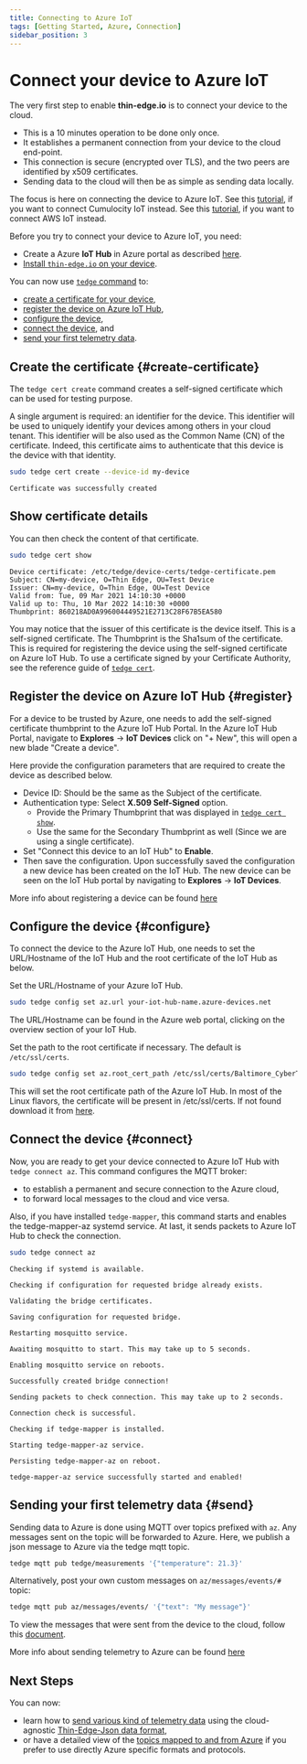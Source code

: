```yaml
---
title: Connecting to Azure IoT
tags: [Getting Started, Azure, Connection]
sidebar_position: 3
---
```


# Connect your device to Azure IoT

The very first step to enable **thin-edge.io** is to connect your device to the cloud.
* This is a 10 minutes operation to be done only once.
* It establishes a permanent connection from your device to the cloud end-point.
* This connection is secure (encrypted over TLS), and the two peers are identified by x509 certificates.
* Sending data to the cloud will then be as simple as sending data locally.

The focus is here on connecting the device to Azure IoT.
See this [tutorial](connect-c8y.md), if you want to connect Cumulocity IoT instead.
See this [tutorial](connect-aws.md), if you want to connect AWS IoT instead.

Before you try to connect your device to Azure IoT, you need:
* Create a Azure **IoT Hub** in Azure portal as described [here](https://docs.microsoft.com/en-us/azure/iot-hub/iot-hub-create-through-portal).
* [Install `thin-edge.io` on your device](../install/index.md).

You can now use [`tedge` command](../references/cli/index.md) to:
* [create a certificate for your device](#create-certificate),
* [register the device on Azure IoT Hub](#register),
* [configure the device](#configure),
* [connect the device](#connect), and
* [send your first telemetry data](#send).

## Create the certificate {#create-certificate}

The `tedge cert create` command creates a self-signed certificate which can be used for testing purpose.

A single argument is required: an identifier for the device.
This identifier will be used to uniquely identify your devices among others in your cloud tenant.
This identifier will be also used as the Common Name (CN) of the certificate.
Indeed, this certificate aims to authenticate that this device is the device with that identity.

```sh
sudo tedge cert create --device-id my-device
```

```text title="Output"
Certificate was successfully created
```

## Show certificate details

You can then check the content of that certificate.

```sh
sudo tedge cert show
```

```text title="Output"
Device certificate: /etc/tedge/device-certs/tedge-certificate.pem
Subject: CN=my-device, O=Thin Edge, OU=Test Device
Issuer: CN=my-device, O=Thin Edge, OU=Test Device
Valid from: Tue, 09 Mar 2021 14:10:30 +0000
Valid up to: Thu, 10 Mar 2022 14:10:30 +0000
Thumbprint: 860218AD0A996004449521E2713C28F67B5EA580
```

You may notice that the issuer of this certificate is the device itself.
This is a self-signed certificate.
The Thumbprint is the Sha1sum of the certificate. This is required for registering the
device using the self-signed certificate on Azure IoT Hub.
To use a certificate signed by your Certificate Authority,
see the reference guide of [`tedge cert`](../references/cli/tedge-cert.md).

## Register the device on Azure IoT Hub {#register}

For a device to be trusted by Azure, one needs to add the self-signed certificate thumbprint to the Azure IoT Hub Portal.
In the Azure IoT Hub Portal, navigate to **Explores** &rarr; **IoT Devices** click on "+ New", this will open a new blade "Create a device".

Here provide the configuration parameters that are required to create the device as described below.
* Device ID: Should be the same as the Subject of the certificate.
* Authentication type: Select **X.509 Self-Signed** option.
    * Provide the Primary Thumbprint that was displayed in [`tedge cert show`](connect-azure.md#show-certificate-details).
    * Use the same for the Secondary Thumbprint as well (Since we are using a single certificate).
* Set "Connect this device to an IoT Hub" to **Enable**.
* Then save the configuration.
Upon successfully saved the configuration a new device has been created on the IoT Hub.
The new device can be seen on the IoT Hub portal by navigating to **Explores** &rarr; **IoT Devices**.

More info about registering a device can be found [here](https://docs.microsoft.com/en-us/azure/iot-edge/how-to-authenticate-downstream-device?view=iotedge-2018-06)

## Configure the device {#configure}

To connect the device to the Azure IoT Hub, one needs to set the URL/Hostname of the IoT Hub and the root certificate of the IoT Hub as below.

Set the URL/Hostname of your Azure IoT Hub.

```sh
sudo tedge config set az.url your-iot-hub-name.azure-devices.net
```

The URL/Hostname can be found in the Azure web portal, clicking on the overview section of your IoT Hub.

Set the path to the root certificate if necessary. The default is `/etc/ssl/certs`.

```sh
sudo tedge config set az.root_cert_path /etc/ssl/certs/Baltimore_CyberTrust_Root.pem
```

This will set the root certificate path of the Azure IoT Hub.
In most of the Linux flavors, the certificate will be present in /etc/ssl/certs. If not found download it from [here](https://www.digicert.com/kb/digicert-root-certificates.htm).

## Connect the device {#connect}

Now, you are ready to get your device connected to Azure IoT Hub with `tedge connect az`.
This command configures the MQTT broker:
* to establish a permanent and secure connection to the Azure cloud,
* to forward local messages to the cloud and vice versa.

Also, if you have installed `tedge-mapper`, this command starts and enables the tedge-mapper-az systemd service.
At last, it sends packets to Azure IoT Hub to check the connection.

```sh
sudo tedge connect az
```

```text title="Output"
Checking if systemd is available.

Checking if configuration for requested bridge already exists.

Validating the bridge certificates.

Saving configuration for requested bridge.

Restarting mosquitto service.

Awaiting mosquitto to start. This may take up to 5 seconds.

Enabling mosquitto service on reboots.

Successfully created bridge connection!

Sending packets to check connection. This may take up to 2 seconds.

Connection check is successful.

Checking if tedge-mapper is installed.

Starting tedge-mapper-az service.

Persisting tedge-mapper-az on reboot.

tedge-mapper-az service successfully started and enabled!
```

## Sending your first telemetry data {#send}

Sending data to Azure is done using MQTT over topics prefixed with `az`.
Any messages sent on the topic will be forwarded to Azure.
Here, we publish a json message to Azure via the tedge mqtt topic.

```sh te2mqtt
tedge mqtt pub tedge/measurements '{"temperature": 21.3}'
```

Alternatively, post your own custom messages on `az/messages/events/#` topic:

```sh te2mqtt
tedge mqtt pub az/messages/events/ '{"text": "My message"}'
```

To view the messages that were sent from the device to the cloud, follow this [document](https://docs.microsoft.com/en-us/azure/iot-hub/quickstart-send-telemetry-cli#create-and-monitor-a-device).

More info about sending telemetry to Azure can be found [here](https://docs.microsoft.com/en-us/azure/iot-hub/quickstart-send-telemetry-dotnet)

## Next Steps

You can now:
* learn how to [send various kind of telemetry data](send-thin-edge-data.md)
  using the cloud-agnostic [Thin-Edge-Json data format](../understand/thin-edge-json.md),
* or have a detailed view of the [topics mapped to and from Azure](../references/mqtt-topics.md#azure-mqtt-topics)
  if you prefer to use directly Azure specific formats and protocols.
